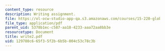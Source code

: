 ```yaml
---
content_type: resource
description: Writing assignment.
file: https://ol-ocw-studio-app-qa.s3.amazonaws.com/courses/15-220-global-strategy-and-organization-spring-2008/129780c665f35f2b6b5b004c53c78c3b_write2.pdf
file_type: application/pdf
parent_uid: 5378b1ec-c587-aa18-4233-aaa72aa8bb3e
resourcetype: Document
title: write2.pdf
uid: 129780c6-65f3-5f2b-6b5b-004c53c78c3b
---
```


